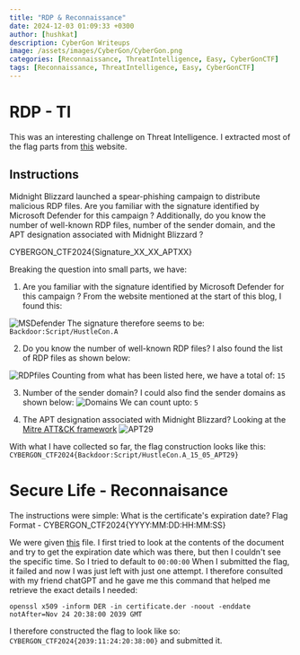 ```yaml
---
title: "RDP & Reconnaissance"
date: 2024-12-03 01:09:33 +0300
author: [hushkat]
description: CyberGon Writeups
image: /assets/images/CyberGon/CyberGon.png
categories: [Reconnaissance, ThreatIntelligence, Easy, CyberGonCTF]
tags: [Reconnaissance, ThreatIntelligence, Easy, CyberGonCTF]
---
```


# RDP - TI

This was an interesting challenge on Threat Intelligence. I extracted most of the flag parts from [this](https://www.microsoft.com/en-us/security/blog/2024/10/29/midnight-blizzard-conducts-large-scale-spear-phishing-campaign-using-rdp-files/) website. 

## Instructions
Midnight Blizzard launched a spear-phishing campaign to distribute malicious RDP files. Are you familiar with the signature identified by Microsoft Defender for this campaign ? Additionally, do you know the number of well-known RDP files, number of the sender domain, and the APT designation associated with Midnight Blizzard ?

CYBERGON_CTF2024{Signature_XX_XX_APTXX}

Breaking the question into small parts, we have:

1. Are you familiar with the signature identified by Microsoft Defender for this campaign ?
From the website mentioned at the start of this blog, I found this:

![MSDefender](/assests/images/CyberGon/DefenderSignature.png)
The signature therefore seems to be: `Backdoor:Script/HustleCon.A`

2. Do you know the number of well-known RDP files?
I also found the list of RDP files as shown below:

![RDPfiles](/assests/images/CyberGon/RDP_files.png)
Counting from what has been listed here, we have a total of: `15`

3. Number of the sender domain?
I could also find the sender domains as shown below:
![Domains](/assests/images/CyberGon/Domains.png)
We can count upto: `5`

4. The APT designation associated with Midnight Blizzard?
Looking at the [Mitre ATT&CK framework](https://attack.mitre.org/groups/G0016/)
![APT29](/assests/images/CyberGon/APT29.png)

With what I have collected so far, the flag construction looks like this:
`CYBERGON_CTF2024{Backdoor:Script/HustleCon.A_15_05_APT29}`

# Secure Life - Reconnaisance

The instructions were simple:
What is the certificate's expiration date?
Flag Format - CYBERGON_CTF2024{YYYY:MM:DD:HH:MM:SS}

We were given [this](https://drive.google.com/file/d/1sRcUH_6uJKUP09difX1LLW4PIQ43Ub7z/view?usp=sharing) file. I first tried to look at the contents of the document and try to get the expiration date which was there, but then I couldn't see the specific time. So I tried to default to `00:00:00` When I submitted the flag, it failed and now I was just left with just one attempt. I therefore consulted with my friend chatGPT and he gave me this command that helped me retrieve the exact details I needed:

```
openssl x509 -inform DER -in certificate.der -noout -enddate
notAfter=Nov 24 20:38:00 2039 GMT
```
I therefore constructed the flag to look like so: `CYBERGON_CTF2024{2039:11:24:20:38:00}` and submitted it.
